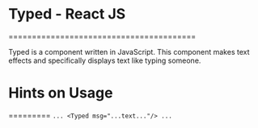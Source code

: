 # Typed - React JS
========================================

Typed is a component written in JavaScript. This component makes text effects and specifically displays text like typing someone.

# Hints on Usage
=========
`...
<Typed msg="...text..."/>
...`
